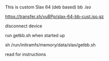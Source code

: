 This is custom Slax 64 (deb based) bb .iso

https://transfer.sh/vuBPp/slax-64-bb-cust.iso.gz

disconnect device 

run getbb.sh when started up

sh /run/initramfs/memory/data/slax/getbb.sh

read for instructions
